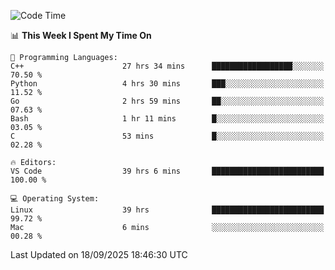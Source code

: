 
<!--START_SECTION:waka-->
![Code Time](http://img.shields.io/badge/Code%20Time-3%2C836%20hrs%2040%20mins-blue)

📊 **This Week I Spent My Time On** 

```text
💬 Programming Languages: 
C++                      27 hrs 34 mins      ██████████████████░░░░░░░   70.50 % 
Python                   4 hrs 30 mins       ███░░░░░░░░░░░░░░░░░░░░░░   11.52 % 
Go                       2 hrs 59 mins       ██░░░░░░░░░░░░░░░░░░░░░░░   07.63 % 
Bash                     1 hr 11 mins        █░░░░░░░░░░░░░░░░░░░░░░░░   03.05 % 
C                        53 mins             █░░░░░░░░░░░░░░░░░░░░░░░░   02.28 % 

🔥 Editors: 
VS Code                  39 hrs 6 mins       █████████████████████████   100.00 % 

💻 Operating System: 
Linux                    39 hrs              █████████████████████████   99.72 % 
Mac                      6 mins              ░░░░░░░░░░░░░░░░░░░░░░░░░   00.28 % 
```


 Last Updated on 18/09/2025 18:46:30 UTC
<!--END_SECTION:waka-->

